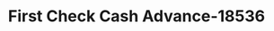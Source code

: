 ---
f_zip-code: 43311
f_state-code: OH
title: First Check Cash Advance-18536
f_phone: 937-292-7177
f_city-only: Bellefontaine
f_address: 1447 South Main Street Bellefontaine
f_location-unique-id: '18536'
slug: first-check-cash-advance-18536
updated-on: '2024-05-30T13:46:58.046Z'
created-on: '2024-05-30T13:36:59.803Z'
published-on: '2024-05-30T13:54:32.469Z'
f_city-state: cms/city/bellefontaine-oh.md
f_company: cms/company/first-check-cash-advance.md
f_state: cms/state/ohio.md
layout: '[payday-loan].html'
tags: payday-loan
---